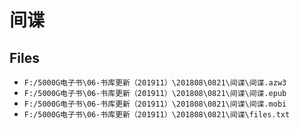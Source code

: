 # 间谍

## Files

- `F:/5000G电子书\06-书库更新（201911）\201808\0821\间谍\间谍.azw3`
- `F:/5000G电子书\06-书库更新（201911）\201808\0821\间谍\间谍.epub`
- `F:/5000G电子书\06-书库更新（201911）\201808\0821\间谍\间谍.mobi`
- `F:/5000G电子书\06-书库更新（201911）\201808\0821\间谍\files.txt`
